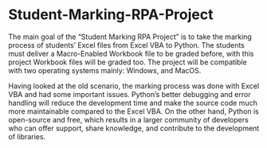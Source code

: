 # Student-Marking-RPA-Project


The main goal of the “Student Marking RPA Project” is to take the marking process of students’ Excel files from Excel VBA to Python. The students must deliver a Macro-Enabled Workbook file to be graded before, with this project Workbook files will be graded too. The project will be compatible with two operating systems mainly: Windows, and MacOS. 

Having looked at the old scenario, the marking process was done with Excel VBA and had some important issues. Python’s better debugging and error handling will reduce the development time and make the source code much more maintainable compared to the Excel VBA. On the other hand, Python is open-source and free, which results in a larger community of developers who can offer support, share knowledge, and contribute to the development of libraries.   
